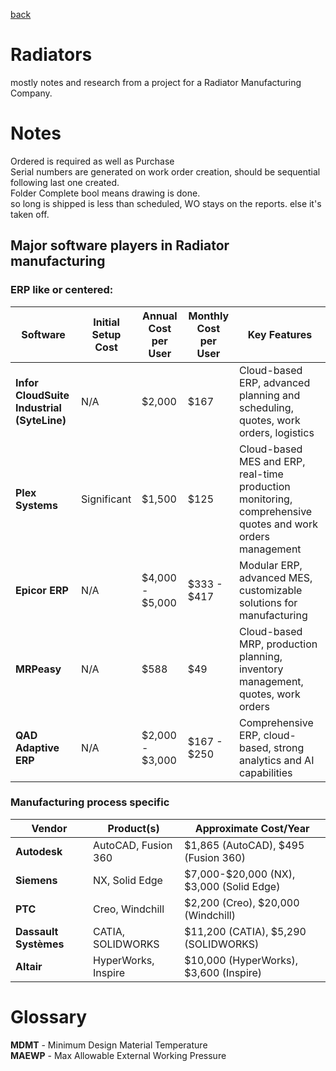 [back](../README.md)

# Radiators

mostly notes and research from a project for a Radiator Manufacturing Company. 

# Notes
Ordered is required as well as Purchase  
Serial numbers are generated on work order creation, should be sequential following last one created.   
Folder Complete bool means drawing is done.   
so long is shipped is less than scheduled, WO stays on the reports. else it's taken off.   

## Major software players in Radiator manufacturing

### ERP like or centered: 
<table><thead><tr><th><strong>Software</strong></th><th><strong>Initial Setup Cost</strong></th><th><strong>Annual Cost per User</strong></th><th><strong>Monthly Cost per User</strong></th><th><strong>Key Features</strong></th></tr></thead><tbody><tr><td><strong>Infor CloudSuite Industrial (SyteLine)</strong></td><td>N/A</td><td>$2,000</td><td>$167</td><td>Cloud-based ERP, advanced planning and scheduling, quotes, work orders, logistics</td></tr><tr><td><strong>Plex Systems</strong></td><td>Significant</td><td>$1,500</td><td>$125</td><td>Cloud-based MES and ERP, real-time production monitoring, comprehensive quotes and work orders management</td></tr><tr><td><strong>Epicor ERP</strong></td><td>N/A</td><td>$4,000 - $5,000</td><td>$333 - $417</td><td>Modular ERP, advanced MES, customizable solutions for manufacturing</td></tr><tr><td><strong>MRPeasy</strong></td><td>N/A</td><td>$588</td><td>$49</td><td>Cloud-based MRP, production planning, inventory management, quotes, work orders</td></tr><tr><td><strong>QAD Adaptive ERP</strong></td><td>N/A</td><td>$2,000 - $3,000</td><td>$167 - $250</td><td>Comprehensive ERP, cloud-based, strong analytics and AI capabilities</td></tr></tbody></table>

### Manufacturing process specific

<table><thead><tr><th>Vendor</th><th>Product(s)</th><th>Approximate Cost/Year</th></tr></thead><tbody><tr><td><strong>Autodesk</strong></td><td>AutoCAD, Fusion 360</td><td>$1,865 (AutoCAD), $495 (Fusion 360)</td></tr><tr><td><strong>Siemens</strong></td><td>NX, Solid Edge</td><td>$7,000-$20,000 (NX), $3,000 (Solid Edge)</td></tr><tr><td><strong>PTC</strong></td><td>Creo, Windchill</td><td>$2,200 (Creo), $20,000 (Windchill)</td></tr><tr><td><strong>Dassault Systèmes</strong></td><td>CATIA, SOLIDWORKS</td><td>$11,200 (CATIA), $5,290 (SOLIDWORKS)</td></tr><tr><td><strong>Altair</strong></td><td>HyperWorks, Inspire</td><td>$10,000 (HyperWorks), $3,600 (Inspire)</td></tr></tbody></table>

# Glossary

**MDMT** - Minimum Design Material Temperature  
**MAEWP** - Max Allowable External Working Pressure